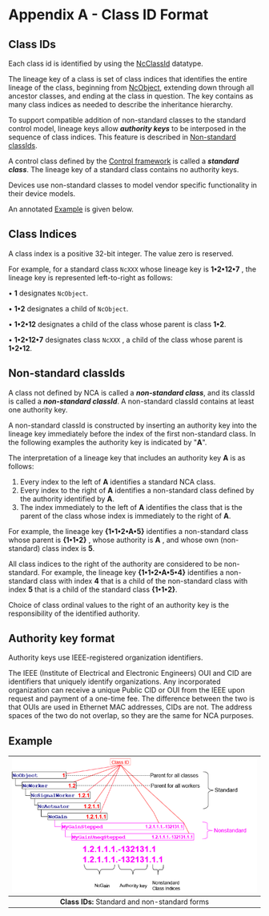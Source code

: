 # Appendix A - Class ID Format

## Class IDs

Each class id is identified by using the [NcClassId](https://specs.amwa.tv/ms-05-02/branches/v1.0.x/docs/Framework.html#ncclassid) datatype.

The lineage key of a class is set of class indices that identifies the entire lineage of the class, beginning from [NcObject](https://specs.amwa.tv/ms-05-02/branches/v1.0.x/docs/Framework.html#ncobject), extending down through all ancestor classes, and ending at the class in question. The key contains as many class indices as needed to describe the inheritance hierarchy.

To support compatible addition of non-standard classes to the standard control model, lineage keys allow _**authority keys**_ to be interposed in the sequence of class indices. This feature is described in [Non-standard classIds](#non-standard-classids).

A control class defined by the [Control framework](https://specs.amwa.tv/ms-05-02/) is called a _**standard class**_. The lineage key of a standard class contains no authority keys.

Devices use non-standard classes to model vendor specific functionality in their device models.

An annotated [Example](#example) is given below.

## Class Indices

A class index is a positive 32-bit integer. The value zero is reserved.

For example, for a standard class `NcXXX` whose lineage key is **1•2•12•7** , the lineage key is represented left-to-right as follows:

• **1** designates `NcObject`.

• **1•2** designates a child of `NcObject`.

• **1•2•12** designates a child of the class whose parent is class **1•2**.

• **1•2•12•7** designates class `NcXXX` , a child of the class whose parent is **1•2•12**.

## Non-standard classIds

A class not defined by NCA is called a _**non-standard class**_, and its classId is called a _**non-standard classId**_. A non-standard classId contains at least one authority key.

A non-standard classId is constructed by inserting an authority key into the lineage key immediately before the index of the first non-standard class. In the following examples the authority key is indicated by "**A**".

The interpretation of a lineage key that includes an authority key **A** is as follows:

1. Every index to the left of **A** identifies a standard NCA class.
2. Every index to the right of **A** identifies a non-standard class defined by the authority identified by **A**.
3. The index immediately to the left of **A** identifies the class that is the parent of the class whose index is immediately to the right of **A**.

For example, the lineage key **{1•1•2•A•5}** identifies a non-standard class whose parent is **{1•1•2}** , whose authority is **A** , and whose own (non-standard) class index is **5**.

All class indices to the right of the authority are considered to be non-standard. For example, the lineage key **{1•1•2•A•5•4}** identifies a non-standard class with index **4** that is a child of the non-standard class with index **5** that is a child of the standard class **{1•1•2}**.

Choice of class ordinal values to the right of an authority key is the responsibility of the identified authority.

## Authority key format

Authority keys use IEEE-registered organization identifiers.

The IEEE (Institute of Electrical and Electronic Engineers) OUI and CID are identifiers that uniquely identify organizations. Any incorporated organization can receive a unique Public CID or OUI from the IEEE upon request and payment of a one-time fee. The difference between the two is that OUIs are used in Ethernet MAC addresses, CIDs are not. The address spaces of the two do not overlap, so they are the same for NCA purposes.

## Example

| ![Standard and non-standard class IDs for an NcGain subtree](images/ClassID.png) |
|:--:|
| **Class IDs:** Standard and non-standard forms |
